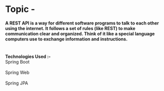 # Topic -
<b>A REST API is a way for different software programs to talk to each other using the internet. It follows a set of rules (like REST) to make communication clear and organized. Think of it like a special language computers use to exchange information and instructions.</b>
<h1> </h1>
<b> Technologies Used :- </b>
<br> Spring Boot </br>
<br> Spring Web </br>
<br> Spring JPA </br>
